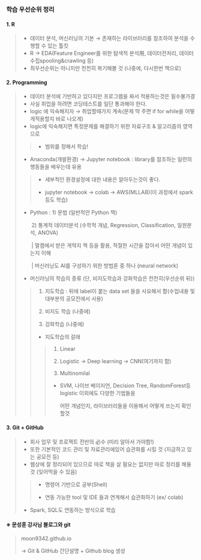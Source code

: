 ### 학습 우선순위 정리 

#### 1. R

> - 데이터 분석, 머신러닝의 기본 → 존재하는 라이브러리를 참조하여 분석을 수행할 수 있는 툴킷 
> - R → EDA(Feature Engineer를 위한 탐색적 분석用, 데이터전처리, 데이터 수집spooling&crawling 등)
> - 최우선순위는 아니지만 천천히 복기해볼 것 (나중에, 다시한번 책으로)

#### 2. Programming 

> - 데이터 분석에 기반하고 있다지만 프로그램을 짜서 적용하는것은 필수불가결 
> - 사실 취업을 하려면 코딩테스트를 일단 통과해야 한다. 
> - logic 에 익숙해지자 → 취업할때가지 계속(문제 딱 주면 if for while을 어떻게적용할지 바로 나오게)
> - logic에 익숙해지면 특정문제를 해결하기 위한 자료구조 & 알고리즘의 영역으로 
>
> > * 범위를 정해서 학습! 
>
> * Anaconda(개발환경) → Jupyter notebook : library를 참조하는 일련의 행동들을 배우는데 유용 
>
> > * 세부적인 환경설정에 대한 내용은 알아두는것이 좋다. 
> >
> > * jupyter notebook → colab → AWS(MLLAB)(이 과정에서 spark등도 학습)
>
> * Python : 1) 문법 (일반적안 Python 책)
>
>   ​			   2) 통계적 데이터분석 (수학적 개념, Regression, Classification, 일원분석, ANOVA) 
>
>   ​				| 멀캠에서 받은 게딱지 책 등을 활용, 적절한 시간을 잡아서 어떤 개념이 있는지 이해 
>
>   ​				| 머신러닝도 AI를 구성하기 위한 방법론 중 하나 (neural network)
>
> * 머신러닝의 학습의 종류 (단, 비지도학습과 강화학습은 천천히(우선순위 뒤))
>
> > 1) 지도학습 : 뒤에 label이 붙는 data set 들을 사요해서 함(수업내용 및 대부분의 공모전에서 사용)
> >
> > 2) 비지도 학습 (나중에)
> >
> > 3) 강화학습 (나중에)
> >
> > * 지도학습의 갈래
> >
> > > 1) Linear
> > >
> > > 2) Logistic → Deep learning → CNN(여기까지 함)
> > >
> > > 3) Multinomilal
> > >
> > > * SVM, 나이브 베이지언, Decision Tree, RandomForest등 logistic 이외에도 다양한 기법들을 
> > >
> > >   어떤 개념인지, 라이브러리들을 이용해서 어떻게 쓰는지 확인할것  

#### 3. Git + GitHub

> - 회사 업무 및 프로젝트 전반의 必수 (미리 알아서 가야함!)
> - 또한 기본적인 코드 관리 및 자료관리에있어 습관화를 시킬 것 (지금하고 있는 공모전 등)
> - 웹상에 잘 정리되어 있으므로 따로 책을 살 필요는 없지만 따로 정리를 해둘 것 (잊어먹을 수 있음)
>
> > * 명령어 기반으로 공부(Shell)
> >
> > * 연동 가능한 tool 및 IDE 들과 연계해서 습관화하기 (ex/ colab)
>
> * Spark, SQL도 연동하는 방식으로 학습 



#### ※ 문성훈 강사님 블로그와 git

> moon9342.github.io
>
> → Git & GitHub 간단설명 + Github blog 생성 



